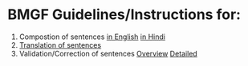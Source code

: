 # BMGF Guidelines/Instructions for:
1. Compostion of sentences [in English](ENGLISH_V.1_GENERAL_INSTRUCTIONS_FOR_SENTENCE_COMPOSITION(domains)) [in Hindi](HINDI_V.1_GENERAL_INSTRUCTIONS_FOR_SENTENCE_COMPOSITION(domains).pdf)
2. [Translation of sentences](GENERAL_INSTRUCTIONS_FOR_SENTENCE_COMPOSITION_SHEETS_हिंदी_ENGLISH.pdf)
3. Validation/Correction of sentences [Overview](Sentence_VALIDATION_INSTRUCTIONS.pdf) [Detailed](SENTENCE_CHECKS_20K_2L_INSTRUCTIONS.pdf)

